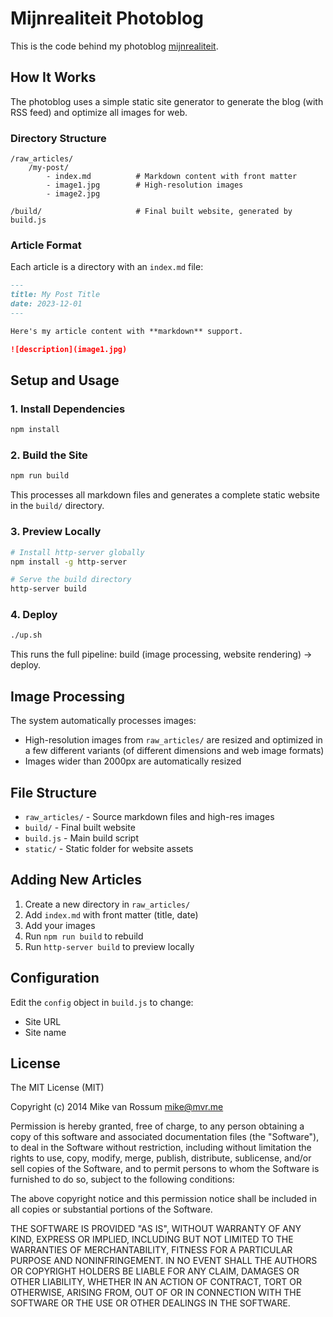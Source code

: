 # Mijnrealiteit Photoblog

This is the code behind my photoblog [mijnrealiteit](https://mijnrealiteit.nl).

## How It Works

The photoblog uses a simple static site generator to generate the blog (with RSS feed) and optimize all images for web.

### Directory Structure
```
/raw_articles/
    /my-post/
        - index.md          # Markdown content with front matter
        - image1.jpg        # High-resolution images
        - image2.jpg

/build/                     # Final built website, generated by build.js
```

### Article Format
Each article is a directory with an `index.md` file:

```markdown
---
title: My Post Title
date: 2023-12-01
---

Here's my article content with **markdown** support.

![description](image1.jpg)
```

## Setup and Usage

### 1. Install Dependencies
```bash
npm install
```

### 2. Build the Site
```bash
npm run build
```

This processes all markdown files and generates a complete static website in the `build/` directory.

### 3. Preview Locally
```bash
# Install http-server globally
npm install -g http-server

# Serve the build directory
http-server build
```

### 4. Deploy
```bash
./up.sh
```

This runs the full pipeline: build (image processing, website rendering) → deploy.

## Image Processing

The system automatically processes images:
- High-resolution images from `raw_articles/` are resized and optimized in a few different variants (of different dimensions and web image formats)
- Images wider than 2000px are automatically resized

## File Structure

- `raw_articles/` - Source markdown files and high-res images
- `build/` - Final built website
- `build.js` - Main build script
- `static/` - Static folder for website assets

## Adding New Articles

1. Create a new directory in `raw_articles/`
2. Add `index.md` with front matter (title, date)
3. Add your images
4. Run `npm run build` to rebuild
5. Run `http-server build` to preview locally

## Configuration

Edit the `config` object in `build.js` to change:
- Site URL
- Site name

## License

The MIT License (MIT)

Copyright (c) 2014 Mike van Rossum <mike@mvr.me>

Permission is hereby granted, free of charge, to any person obtaining a copy
of this software and associated documentation files (the "Software"), to deal
in the Software without restriction, including without limitation the rights
to use, copy, modify, merge, publish, distribute, sublicense, and/or sell
copies of the Software, and to permit persons to whom the Software is
furnished to do so, subject to the following conditions:

The above copyright notice and this permission notice shall be included in
all copies or substantial portions of the Software.

THE SOFTWARE IS PROVIDED "AS IS", WITHOUT WARRANTY OF ANY KIND, EXPRESS OR
IMPLIED, INCLUDING BUT NOT LIMITED TO THE WARRANTIES OF MERCHANTABILITY,
FITNESS FOR A PARTICULAR PURPOSE AND NONINFRINGEMENT. IN NO EVENT SHALL THE
AUTHORS OR COPYRIGHT HOLDERS BE LIABLE FOR ANY CLAIM, DAMAGES OR OTHER
LIABILITY, WHETHER IN AN ACTION OF CONTRACT, TORT OR OTHERWISE, ARISING FROM,
OUT OF OR IN CONNECTION WITH THE SOFTWARE OR THE USE OR OTHER DEALINGS IN
THE SOFTWARE.